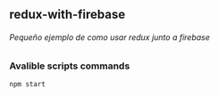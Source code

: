 ## redux-with-firebase
###### Pequeño ejemplo de como usar redux junto a firebase

### Avalible scripts commands
```
npm start
```
